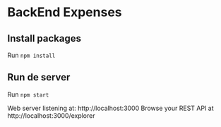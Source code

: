# BackEnd Expenses

## Install packages

Run `npm install`

## Run de server

Run `npm start`


Web server listening at: http://localhost:3000
Browse your REST API at http://localhost:3000/explorer
